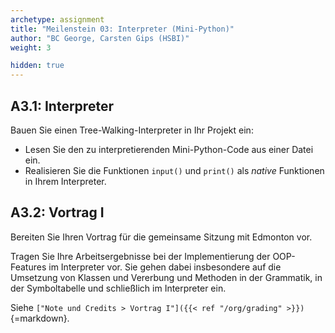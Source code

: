 ```yaml
---
archetype: assignment
title: "Meilenstein 03: Interpreter (Mini-Python)"
author: "BC George, Carsten Gips (HSBI)"
weight: 3

hidden: true
---
```



## A3.1: Interpreter

Bauen Sie einen Tree-Walking-Interpreter in Ihr Projekt ein:

*   Lesen Sie den zu interpretierenden Mini-Python-Code aus einer Datei ein.
*   Realisieren Sie die Funktionen `input()` und `print()` als _native_ Funktionen
    in Ihrem Interpreter.


## A3.2: Vortrag I

Bereiten Sie Ihren Vortrag für die gemeinsame Sitzung mit Edmonton vor.

Tragen Sie Ihre Arbeitsergebnisse bei der Implementierung der OOP-Features im
Interpreter vor. Sie gehen dabei insbesondere auf die Umsetzung von Klassen
und Vererbung und Methoden in der Grammatik, in der Symboltabelle und
schließlich im Interpreter ein.

Siehe `["Note und Credits > Vortrag I"]({{< ref "/org/grading" >}})`{=markdown}.
